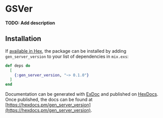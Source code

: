 # GSVer

**TODO: Add description**

## Installation

If [available in Hex](https://hex.pm/docs/publish), the package can be installed
by adding `gen_server_version` to your list of dependencies in `mix.exs`:

```elixir
def deps do
  [
    {:gen_server_version, "~> 0.1.0"}
  ]
end
```

Documentation can be generated with [ExDoc](https://github.com/elixir-lang/ex_doc)
and published on [HexDocs](https://hexdocs.pm). Once published, the docs can
be found at [https://hexdocs.pm/gen_server_version](https://hexdocs.pm/gen_server_version).


